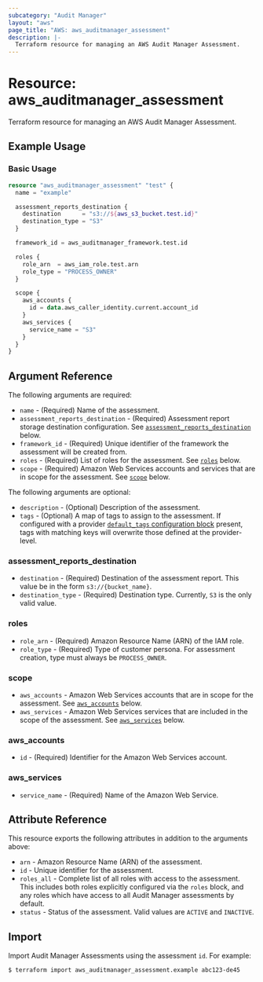 ```yaml
---
subcategory: "Audit Manager"
layout: "aws"
page_title: "AWS: aws_auditmanager_assessment"
description: |-
  Terraform resource for managing an AWS Audit Manager Assessment.
---
```


# Resource: aws_auditmanager_assessment

Terraform resource for managing an AWS Audit Manager Assessment.

## Example Usage

### Basic Usage

```terraform
resource "aws_auditmanager_assessment" "test" {
  name = "example"

  assessment_reports_destination {
    destination      = "s3://${aws_s3_bucket.test.id}"
    destination_type = "S3"
  }

  framework_id = aws_auditmanager_framework.test.id

  roles {
    role_arn  = aws_iam_role.test.arn
    role_type = "PROCESS_OWNER"
  }

  scope {
    aws_accounts {
      id = data.aws_caller_identity.current.account_id
    }
    aws_services {
      service_name = "S3"
    }
  }
}
```

## Argument Reference

The following arguments are required:

* `name` - (Required) Name of the assessment.
* `assessment_reports_destination` - (Required) Assessment report storage destination configuration. See [`assessment_reports_destination`](#assessment_reports_destination) below.
* `framework_id` - (Required) Unique identifier of the framework the assessment will be created from.
* `roles` - (Required) List of roles for the assessment. See [`roles`](#roles) below.
* `scope` - (Required) Amazon Web Services accounts and services that are in scope for the assessment. See [`scope`](#scope) below.

The following arguments are optional:

* `description` - (Optional) Description of the assessment.
* `tags` - (Optional) A map of tags to assign to the assessment. If configured with a provider [`default_tags` configuration block](https://registry.terraform.io/providers/hashicorp/aws/latest/docs#default_tags-configuration-block) present, tags with matching keys will overwrite those defined at the provider-level.

### assessment_reports_destination

* `destination` - (Required) Destination of the assessment report. This value be in the form `s3://{bucket_name}`.
* `destination_type` - (Required) Destination type. Currently, `S3` is the only valid value.

### roles

* `role_arn` - (Required) Amazon Resource Name (ARN) of the IAM role.
* `role_type` - (Required) Type of customer persona. For assessment creation, type must always be `PROCESS_OWNER`.

### scope

* `aws_accounts` - Amazon Web Services accounts that are in scope for the assessment. See [`aws_accounts`](#aws_accounts) below.
* `aws_services` - Amazon Web Services services that are included in the scope of the assessment. See [`aws_services`](#aws_services) below.

### aws_accounts

* `id` - (Required) Identifier for the Amazon Web Services account.

### aws_services

* `service_name` - (Required) Name of the Amazon Web Service.

## Attribute Reference

This resource exports the following attributes in addition to the arguments above:

* `arn` - Amazon Resource Name (ARN) of the assessment.
* `id` - Unique identifier for the assessment.
* `roles_all` - Complete list of all roles with access to the assessment. This includes both roles explicitly configured via the `roles` block, and any roles which have access to all Audit Manager assessments by default.
* `status` - Status of the assessment. Valid values are `ACTIVE` and `INACTIVE`.

## Import

Import Audit Manager Assessments using the assessment `id`. For example:

```
$ terraform import aws_auditmanager_assessment.example abc123-de45
```

